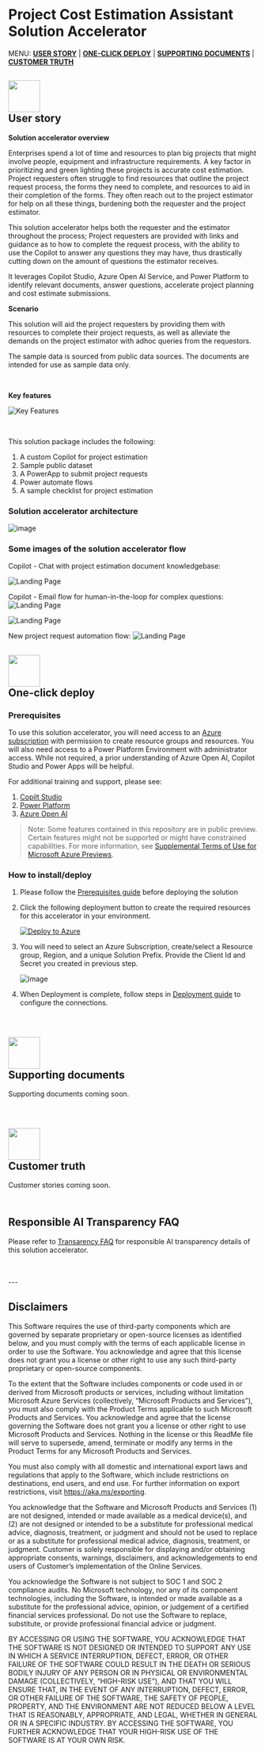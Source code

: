 # Project Cost Estimation Assistant Solution Accelerator

MENU: [**USER STORY**](#user-story) \| [**ONE-CLICK DEPLOY**](#one-click-deploy)  \| [**SUPPORTING DOCUMENTS**](#supporting-documents) \|
[**CUSTOMER TRUTH**](#customer-truth)


<h2><img src="Deployment/images/readMe/userStory.png" width="64">
<br/>
User story
</h2>

**Solution accelerator overview**

Enterprises spend a lot of time and resources to plan big projects that might involve people, equipment and infrastructure requirements. A key factor in prioritizing and green lighting these projects is accurate cost estimation.  Project requesters often struggle to find resources that outline the project request process, the forms they need to complete, and resources to aid in their completion of the forms.  They often reach out to the project estimator for help on all these things, burdening both the requester and the project estimator.

This solution accelerator helps both the requester and the estimator throughout the process; Project requesters are provided with links and guidance as to how to complete the request process, with the ability to use the Copilot to answer any questions they may have, thus drastically cutting down on the amount of questions the estimator receives.

It leverages Copilot Studio, Azure Open AI Service, and Power Platform to identify relevant documents, answer questions, accelerate project planning and cost estimate submissions.


**Scenario**

This solution will aid the project requesters by providing them with resources to complete their project requests, as well as alleviate the demands on the project estimator with adhoc queries from the requestors.

The sample data is sourced from public data sources. The documents are intended for use as sample data only.

<br/>

**Key features**

![Key Features](/Deployment/images/readMe/keyfeatures.png)

<br/>

This solution package includes the following:

1. A custom Copilot for project estimation
2. Sample public dataset
2. A PowerApp to submit project requests
3. Power automate flows
4. A sample checklist for project estimation

### Solution accelerator architecture
![image](/Deployment/images/readMe/architecture.png)

### Some images of the solution accelerator flow

Copilot - Chat with project estimation document knowledgebase:

![Landing Page](/Deployment/images/copilot/image1.png)

Copilot - Email flow for human-in-the-loop for complex questions:
![Landing Page](/Deployment/images/copilot/image2.png)

![Landing Page](/Deployment/images/copilot/image3.png)

New project request automation flow:
![Landing Page](/Deployment/images/copilot/image4.png)

<h2><img src="Deployment/images/readMe/oneClickDeploy.png" width="64">
<br/>
One-click deploy
</h2>

### Prerequisites

To use this solution accelerator, you will need access to an [Azure subscription](https://azure.microsoft.com/free/) with permission to create resource groups and resources. You will also need access to a Power Platform Environment with administrator access. While not required, a prior understanding of Azure Open AI, Copilot Studio and Power Apps will be helpful.

For additional training and support, please see:

1. [Copilt Studio](https://learn.microsoft.com/en-us/microsoft-copilot-studio/) 
2. [Power Platform](https://www.microsoft.com/en-us/power-platform/products/power-apps) 
3. [Azure Open AI](https://learn.microsoft.com/en-us/azure/ai-services/openai/) 


 > Note: Some features contained in this repository are in public preview. Certain features might not be supported or might have constrained capabilities. For more information, see [Supplemental Terms of Use for Microsoft Azure Previews](https://azure.microsoft.com/en-us/support/legal/preview-supplemental-terms).


### **How to install/deploy**

1. Please follow the [Prerequisites guide](./Deployment/Prerequisites.md) before deploying the solution 


2. Click the following deployment button to create the required resources for this accelerator in your environment.

   [![Deploy to Azure](https://aka.ms/deploytoazurebutton)](https://portal.azure.com/#create/Microsoft.Template/uri/https%3A%2F%2Fraw.githubusercontent.com%2Fnchandhi%2FCostEstimatorSA%2Fmain%2FDeployment%2Fbicep%2Fmain.json)


3. You will need to select an Azure Subscription, create/select a Resource group, Region, and a unique Solution Prefix. Provide the Client Id and Secret you created in previous step. 

   ![image](/Deployment/images/readMe/armDeployment.png)

4. When Deployment is complete, follow steps in [Deployment guide](./Deployment/Deployment.md) to configure the connections.


<br>
<h2><img src="./Deployment/images/readMe/supportingDocuments.png" width="64">
<br/>
Supporting documents
</h2>

Supporting documents coming soon.


<br>
<h2><img src="./Deployment/images/readMe/customerTruth.png" width="64">
</br>
Customer truth
</h2>
Customer stories coming soon.

<br/>


<h2>
</br>
Responsible AI Transparency FAQ 
</h2>

Please refer to [Transarency FAQ](./TRANSPARENCY_FAQ.md) for responsible AI transparency details of this solution accelerator.

<br/>
<br/>
---

## Disclaimers

This Software requires the use of third-party components which are governed by separate proprietary or open-source licenses as identified below, and you must comply with the terms of each applicable license in order to use the Software. You acknowledge and agree that this license does not grant you a license or other right to use any such third-party proprietary or open-source components.  

To the extent that the Software includes components or code used in or derived from Microsoft products or services, including without limitation Microsoft Azure Services (collectively, “Microsoft Products and Services”), you must also comply with the Product Terms applicable to such Microsoft Products and Services. You acknowledge and agree that the license governing the Software does not grant you a license or other right to use Microsoft Products and Services. Nothing in the license or this ReadMe file will serve to supersede, amend, terminate or modify any terms in the Product Terms for any Microsoft Products and Services. 

You must also comply with all domestic and international export laws and regulations that apply to the Software, which include restrictions on destinations, end users, and end use. For further information on export restrictions, visit https://aka.ms/exporting. 

You acknowledge that the Software and Microsoft Products and Services (1) are not designed, intended or made available as a medical device(s), and (2) are not designed or intended to be a substitute for professional medical advice, diagnosis, treatment, or judgment and should not be used to replace or as a substitute for professional medical advice, diagnosis, treatment, or judgment. Customer is solely responsible for displaying and/or obtaining appropriate consents, warnings, disclaimers, and acknowledgements to end users of Customer’s implementation of the Online Services. 

You acknowledge the Software is not subject to SOC 1 and SOC 2 compliance audits. No Microsoft technology, nor any of its component technologies, including the Software, is intended or made available as a substitute for the professional advice, opinion, or judgement of a certified financial services professional. Do not use the Software to replace, substitute, or provide professional financial advice or judgment.  

BY ACCESSING OR USING THE SOFTWARE, YOU ACKNOWLEDGE THAT THE SOFTWARE IS NOT DESIGNED OR INTENDED TO SUPPORT ANY USE IN WHICH A SERVICE INTERRUPTION, DEFECT, ERROR, OR OTHER FAILURE OF THE SOFTWARE COULD RESULT IN THE DEATH OR SERIOUS BODILY INJURY OF ANY PERSON OR IN PHYSICAL OR ENVIRONMENTAL DAMAGE (COLLECTIVELY, “HIGH-RISK USE”), AND THAT YOU WILL ENSURE THAT, IN THE EVENT OF ANY INTERRUPTION, DEFECT, ERROR, OR OTHER FAILURE OF THE SOFTWARE, THE SAFETY OF PEOPLE, PROPERTY, AND THE ENVIRONMENT ARE NOT REDUCED BELOW A LEVEL THAT IS REASONABLY, APPROPRIATE, AND LEGAL, WHETHER IN GENERAL OR IN A SPECIFIC INDUSTRY. BY ACCESSING THE SOFTWARE, YOU FURTHER ACKNOWLEDGE THAT YOUR HIGH-RISK USE OF THE SOFTWARE IS AT YOUR OWN RISK.  

